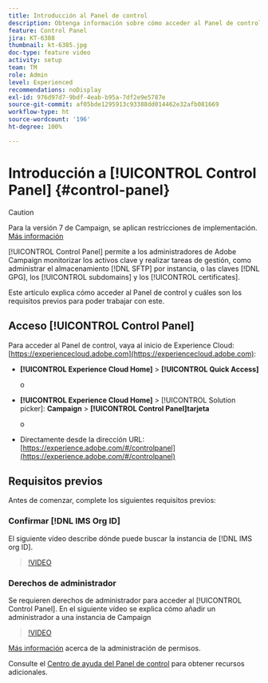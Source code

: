 ```yaml
---
title: Introducción al Panel de control
description: Obtenga información sobre cómo acceder al Panel de control y cuáles son los requisitos previos para poder trabajar con este.
feature: Control Panel
jira: KT-6388
thumbnail: kt-6385.jpg
doc-type: feature video
activity: setup
team: TM
role: Admin
level: Experienced
recommendations: noDisplay
exl-id: 976d97d7-9bdf-4eab-b95a-7df2e9e5787e
source-git-commit: af05bde1295913c93388dd014462e32afb081669
workflow-type: ht
source-wordcount: '196'
ht-degree: 100%

---
```


# Introducción a [!UICONTROL Control Panel] {#control-panel}

>[!CAUTION]
> Para la versión 7 de Campaign, se aplican restricciones de implementación. [Más información](https://experienceleague.adobe.com/docs/control-panel/using/faq.html?lang=es#v7-restrictions)

[!UICONTROL Control Panel] permite a los administradores de Adobe Campaign monitorizar los activos clave y realizar tareas de gestión, como administrar el almacenamiento [!DNL SFTP] por instancia, o las claves [!DNL GPG], los [!UICONTROL subdomains] y los [!UICONTROL certificates].

Este artículo explica cómo acceder al Panel de control y cuáles son los requisitos previos para poder trabajar con este.

## Acceso [!UICONTROL Control Panel]

Para acceder al Panel de control, vaya al inicio de Experience Cloud: [https://experiencecloud.adobe.com](https://experiencecloud.adobe.com):

* **[!UICONTROL Experience Cloud Home]** > **[!UICONTROL Quick Access]**

  o
* **[!UICONTROL Experience Cloud Home]**  > [!UICONTROL Solution picker]: **Campaign** > **[!UICONTROL Control Panel]tarjeta**

  o

* Directamente desde la dirección URL: [https://experience.adobe.com/#/controlpanel](https://experience.adobe.com/#/controlpanel)

## Requisitos previos

Antes de comenzar, complete los siguientes requisitos previos:

### Confirmar [!DNL IMS Org ID]

El siguiente vídeo describe dónde puede buscar la instancia de [!DNL IMS org ID].

>[!VIDEO](https://video.tv.adobe.com/v/27183?quality=12&learn=0n)

### Derechos de administrador

Se requieren derechos de administrador para acceder al [!UICONTROL Control Panel].
En el siguiente vídeo se explica cómo añadir un administrador a una instancia de Campaign

>[!VIDEO](https://video.tv.adobe.com/v/27147?quality=12&learn=0n)

[Más información](https://experienceleague.adobe.com/docs/control-panel/using/discover-control-panel/managing-permissions.html?lang=es#discover-control-panel) acerca de la administración de permisos.

Consulte el [Centro de ayuda del Panel de control](https://experienceleague.adobe.com/docs/control-panel/using/control-panel-home.html?lang=es) para obtener recursos adicionales.
